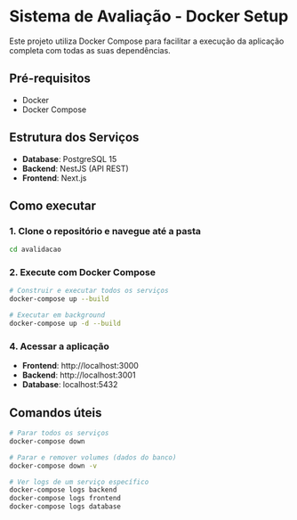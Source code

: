# Sistema de Avaliação - Docker Setup

Este projeto utiliza Docker Compose para facilitar a execução da aplicação completa com todas as suas dependências.

## Pré-requisitos

- Docker
- Docker Compose

## Estrutura dos Serviços

- **Database**: PostgreSQL 15
- **Backend**: NestJS (API REST)
- **Frontend**: Next.js

## Como executar

### 1. Clone o repositório e navegue até a pasta

```bash
cd avalidacao
```

### 2. Execute com Docker Compose

```bash
# Construir e executar todos os serviços
docker-compose up --build

# Executar em background
docker-compose up -d --build
```

### 4. Acessar a aplicação

- **Frontend**: http://localhost:3000
- **Backend**: http://localhost:3001
- **Database**: localhost:5432

## Comandos úteis

```bash
# Parar todos os serviços
docker-compose down

# Parar e remover volumes (dados do banco)
docker-compose down -v

# Ver logs de um serviço específico
docker-compose logs backend
docker-compose logs frontend
docker-compose logs database
